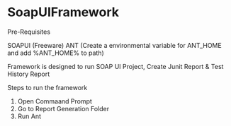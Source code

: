 # SoapUIFramework

Pre-Requisites 

SOAPUI (Freeware)
ANT (Create a environmental variable for ANT_HOME and add %ANT_HOME% to path)


Framework is designed to run SOAP UI Project, Create Junit Report & Test History Report

Steps to run the framework

1. Open Commaand Prompt
2. Go to Report Generation Folder
3. Run Ant